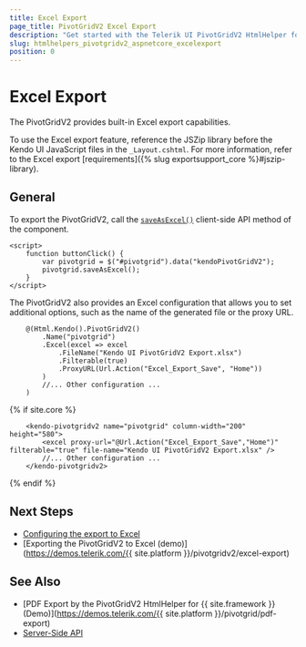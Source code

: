 ```yaml
---
title: Excel Export
page_title: PivotGridV2 Excel Export
description: "Get started with the Telerik UI PivotGridV2 HtmlHelper for {{ site.framework }} and learn how to export it to Excel."
slug: htmlhelpers_pivotgridv2_aspnetcore_excelexport
position: 0
---
```


# Excel Export

The PivotGridV2 provides built-in Excel export capabilities.

To use the Excel export feature, reference the JSZip library before the Kendo UI JavaScript files in the `_Layout.cshtml`. For more information, refer to the Excel export [requirements]({% slug exportsupport_core %}#jszip-library).

## General

To export the PivotGridV2, call the [`saveAsExcel()`](https://docs.telerik.com/kendo-ui/api/javascript/ui/pivotgridv2/methods/saveasexcel) client-side API method of the component.

```script
<script>
    function buttonClick() {
        var pivotgrid = $("#pivotgrid").data("kendoPivotGridV2");
        pivotgrid.saveAsExcel(); 
    }
</script>
```

The PivotGridV2 also provides an Excel configuration that allows you to set additional options, such as the name of the generated file or the proxy URL.

```HtmlHelper
    @(Html.Kendo().PivotGridV2()
        .Name("pivotgrid")
        .Excel(excel => excel
            .FileName("Kendo UI PivotGridV2 Export.xlsx")
            .Filterable(true)
            .ProxyURL(Url.Action("Excel_Export_Save", "Home"))
        )
        //... Other configuration ...
    )
```
{% if site.core %}
```TagHelper
    <kendo-pivotgridv2 name="pivotgrid" column-width="200" height="580">
        <excel proxy-url="@Url.Action("Excel_Export_Save","Home")" filterable="true" file-name="Kendo UI PivotGridV2 Export.xlsx" />
        //... Other configuration ...
    </kendo-pivotgridv2>
````
{% endif %}

## Next Steps

* [Configuring the export to Excel](/api/kendo.mvc.ui.fluent/pivotgridv2builder)
* [Exporting the PivotGridV2 to Excel (demo)](https://demos.telerik.com/{{ site.platform }}/pivotgridv2/excel-export)

## See Also

* [PDF Export by the PivotGridV2 HtmlHelper for {{ site.framework }} (Demo)](https://demos.telerik.com/{{ site.platform }}/pivotgrid/pdf-export)
* [Server-Side API](/api/pivotgridv2)
